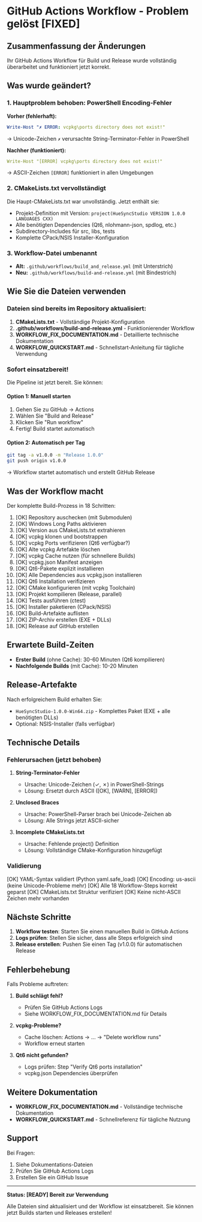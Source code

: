 # GitHub Actions Workflow - Problem gelöst [FIXED]

## Zusammenfassung der Änderungen

Ihr GitHub Actions Workflow für Build und Release wurde vollständig überarbeitet und funktioniert jetzt korrekt.

## Was wurde geändert?

### 1. Hauptproblem behoben: PowerShell Encoding-Fehler

**Vorher (fehlerhaft):**
```yaml
Write-Host "✗ ERROR: vcpkg\ports directory does not exist!"
```
→ Unicode-Zeichen `✗` verursachte String-Terminator-Fehler in PowerShell

**Nachher (funktioniert):**
```yaml
Write-Host "[ERROR] vcpkg\ports directory does not exist!"
```
→ ASCII-Zeichen `[ERROR]` funktioniert in allen Umgebungen

### 2. CMakeLists.txt vervollständigt

Die Haupt-CMakeLists.txt war unvollständig. Jetzt enthält sie:
- Projekt-Definition mit Version: `project(HueSyncStudio VERSION 1.0.0 LANGUAGES CXX)`
- Alle benötigten Dependencies (Qt6, nlohmann-json, spdlog, etc.)
- Subdirectory-Includes für src, libs, tests
- Komplette CPack/NSIS Installer-Konfiguration

### 3. Workflow-Datei umbenannt

- **Alt:** `.github/workflows/build_and_release.yml` (mit Unterstrich)
- **Neu:** `.github/workflows/build-and-release.yml` (mit Bindestrich)

## Wie Sie die Dateien verwenden

### Dateien sind bereits im Repository aktualisiert:

1. **CMakeLists.txt** - Vollständige Projekt-Konfiguration
2. **.github/workflows/build-and-release.yml** - Funktionierender Workflow
3. **WORKFLOW_FIX_DOCUMENTATION.md** - Detaillierte technische Dokumentation
4. **WORKFLOW_QUICKSTART.md** - Schnellstart-Anleitung für tägliche Verwendung

### Sofort einsatzbereit!

Die Pipeline ist jetzt bereit. Sie können:

#### Option 1: Manuell starten
1. Gehen Sie zu GitHub → Actions
2. Wählen Sie "Build and Release"
3. Klicken Sie "Run workflow"
4. Fertig! Build startet automatisch

#### Option 2: Automatisch per Tag
```bash
git tag -a v1.0.0 -m "Release 1.0.0"
git push origin v1.0.0
```
→ Workflow startet automatisch und erstellt GitHub Release

## Was der Workflow macht

Der komplette Build-Prozess in 18 Schritten:

1. [OK] Repository auschecken (mit Submodulen)
2. [OK] Windows Long Paths aktivieren
3. [OK] Version aus CMakeLists.txt extrahieren
4. [OK] vcpkg klonen und bootstrappen
5. [OK] vcpkg Ports verifizieren (Qt6 verfügbar?)
6. [OK] Alte vcpkg Artefakte löschen
7. [OK] vcpkg Cache nutzen (für schnellere Builds)
8. [OK] vcpkg.json Manifest anzeigen
9. [OK] Qt6-Pakete explizit installieren
10. [OK] Alle Dependencies aus vcpkg.json installieren
11. [OK] Qt6 Installation verifizieren
12. [OK] CMake konfigurieren (mit vcpkg Toolchain)
13. [OK] Projekt kompilieren (Release, parallel)
14. [OK] Tests ausführen (ctest)
15. [OK] Installer paketieren (CPack/NSIS)
16. [OK] Build-Artefakte auflisten
17. [OK] ZIP-Archiv erstellen (EXE + DLLs)
18. [OK] Release auf GitHub erstellen

## Erwartete Build-Zeiten

- **Erster Build** (ohne Cache): 30-60 Minuten (Qt6 kompilieren)
- **Nachfolgende Builds** (mit Cache): 10-20 Minuten

## Release-Artefakte

Nach erfolgreichem Build erhalten Sie:
- `HueSyncStudio-1.0.0-Win64.zip` - Komplettes Paket (EXE + alle benötigten DLLs)
- Optional: NSIS-Installer (falls verfügbar)

## Technische Details

### Fehlerursachen (jetzt behoben)

1. **String-Terminator-Fehler**
   - Ursache: Unicode-Zeichen (✓, ✗) in PowerShell-Strings
   - Lösung: Ersetzt durch ASCII ([OK], [WARN], [ERROR])

2. **Unclosed Braces**
   - Ursache: PowerShell-Parser brach bei Unicode-Zeichen ab
   - Lösung: Alle Strings jetzt ASCII-sicher

3. **Incomplete CMakeLists.txt**
   - Ursache: Fehlende project() Definition
   - Lösung: Vollständige CMake-Konfiguration hinzugefügt

### Validierung

[OK] YAML-Syntax validiert (Python yaml.safe_load)
[OK] Encoding: us-ascii (keine Unicode-Probleme mehr)
[OK] Alle 18 Workflow-Steps korrekt geparst
[OK] CMakeLists.txt Struktur verifiziert
[OK] Keine nicht-ASCII Zeichen mehr vorhanden

## Nächste Schritte

1. **Workflow testen**: Starten Sie einen manuellen Build in GitHub Actions
2. **Logs prüfen**: Stellen Sie sicher, dass alle Steps erfolgreich sind
3. **Release erstellen**: Pushen Sie einen Tag (v1.0.0) für automatischen Release

## Fehlerbehebung

Falls Probleme auftreten:

1. **Build schlägt fehl?**
   - Prüfen Sie GitHub Actions Logs
   - Siehe WORKFLOW_FIX_DOCUMENTATION.md für Details

2. **vcpkg-Probleme?**
   - Cache löschen: Actions → ... → "Delete workflow runs"
   - Workflow erneut starten

3. **Qt6 nicht gefunden?**
   - Logs prüfen: Step "Verify Qt6 ports installation"
   - vcpkg.json Dependencies überprüfen

## Weitere Dokumentation

- **WORKFLOW_FIX_DOCUMENTATION.md** - Vollständige technische Dokumentation
- **WORKFLOW_QUICKSTART.md** - Schnellreferenz für tägliche Nutzung

## Support

Bei Fragen:
1. Siehe Dokumentations-Dateien
2. Prüfen Sie GitHub Actions Logs
3. Erstellen Sie ein GitHub Issue

---

**Status: [READY] Bereit zur Verwendung**

Alle Dateien sind aktualisiert und der Workflow ist einsatzbereit. Sie können jetzt Builds starten und Releases erstellen!

